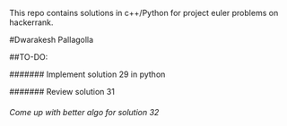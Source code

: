This repo contains solutions in c++/Python for project euler problems on hackerrank.

#Dwarakesh Pallagolla

##TO-DO:

####### Implement solution 29 in python

####### Review solution 31

###### Come up with better algo for solution 32
